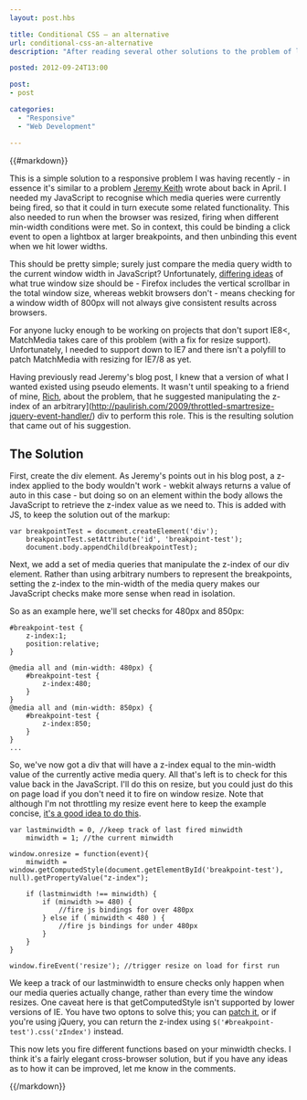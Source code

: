 ```yaml
---
layout: post.hbs

title: Conditional CSS – an alternative
url: conditional-css-an-alternative
description: "After reading several other solutions to the problem of linking up CSS media queries and JavaScript, here's my go at solving it."

posted: 2012-09-24T13:00

post:
- post

categories:
  - "Responsive"
  - "Web Development"

---
```


{{#markdown}}

This is a simple solution to a responsive problem I was having recently - in essence it's similar to a problem [Jeremy Keith](http://adactio.com/journal/5429/) wrote about back in April.  I needed my JavaScript to recognise which media queries were currently being fired, so that it could in turn execute some related functionality. This also needed to run when the browser was resized, firing when different min-width conditions were met.  So in context, this could be binding a click event to open a lightbox at larger breakpoints, and then unbinding this event when we hit lower widths.

This should be pretty simple; surely just compare the media query width to the current window width in JavaScript?  Unfortunately, [differing ideas](http://iamkeir.com/post/26647025450/firefox-media-query-breakpoints-wtf) of what true window size should be - Firefox includes the vertical scrollbar in the total window size, whereas webkit browsers don't - means checking for a window width of 800px will not always give consistent results across browsers.

For anyone lucky enough to be working on projects that don't suport IE8<, MatchMedia takes care of this problem (with a fix for resize support).  Unfortunately, I needed to support down to IE7 and there isn't a polyfill to patch MatchMedia with resizing for IE7/8 as yet.

Having previously read Jeremy's blog post, I knew that a version of what I wanted existed using pseudo elements.  It wasn't until speaking to a friend of mine, [Rich](https://[twitter.com/middric), about the problem, that he suggested manipulating the z-index of an arbitrary](http://paulirish.com/2009/throttled-smartresize-jquery-event-handler/) div to perform this role.  This is the resulting solution that came out of his suggestion.

## The Solution

First, create the div element.  As Jeremy's points out in his blog post, a z-index applied to the body wouldn't work - webkit always returns a value of auto in this case - but doing so on an element within the body allows the JavaScript to retrieve the z-index value as we need to.  This is added with JS, to keep the solution out of the markup:

<pre>
<code class="language-javascript">var breakpointTest = document.createElement('div');
	breakpointTest.setAttribute('id', 'breakpoint-test');
	document.body.appendChild(breakpointTest);</code>
</pre>

Next, we add a set of media queries that manipulate the z-index of our div element.  Rather than using arbitrary numbers to represent the breakpoints, setting the z-index to the min-width of the media query makes our JavaScript checks make more sense when read in isolation.

So as an example here, we'll set checks for 480px and 850px:

<pre>
<code class="language-css">#breakpoint-test {
	z-index:1;
	position:relative;
}

@media all and (min-width: 480px) {
	#breakpoint-test {
		z-index:480;
	}
}
@media all and (min-width: 850px) {
	#breakpoint-test {
		z-index:850;
	}
}
...</code>
</pre>

So, we've now got a div that will have a z-index equal to the min-width value of the currently active media query.  All that's left is to check for this value back in the JavaScript.  I'll do this on resize, but you could just do this on page load if you don't need it to fire on window resize.  Note that although I'm not throttling my resize event here to keep the example concise, [it's a good idea to do this](http://paulirish.com/2009/throttled-smartresize-jquery-event-handler/).

<pre>
<code class="language-javascript">var lastminwidth = 0, //keep track of last fired minwidth
	minwidth = 1; //the current minwidth

window.onresize = function(event){
	minwidth = window.getComputedStyle(document.getElementById('breakpoint-test'), null).getPropertyValue("z-index");

	if (lastminwidth !== minwidth) {
		if (minwidth >= 480) {
			//fire js bindings for over 480px
		} else if ( minwidth < 480 ) {
			//fire js bindings for under 480px
		}
	}
}

window.fireEvent('resize'); //trigger resize on load for first run</code>
</pre>


We keep a track of our lastminwidth to ensure checks only happen when our media queries actually change, rather than every time the window resizes.  One caveat here is that getComputedStyle isn't supported by lower versions of IE.  You have two optons to solve this; you can [patch it](http://snipplr.com/view/13523/), or if you're using jQuery, you can return the z-index using `$('#breakpoint-test').css('zIndex')` instead.

This now lets you fire different functions based on your minwidth checks.  I think it's a fairly elegant cross-browser solution, but if you have any ideas as to how it can be improved, let me know in the comments.

{{/markdown}}
